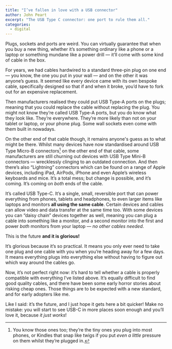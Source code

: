 ```yaml
---
title: "I’ve fallen in love with a USB connector"
author: John Peart
excerpt: "The USB Type C connector: one port to rule them all."
categories:
  - digital
---
```


Plugs, sockets and ports are weird. You can virtually guarantee that when you buy a new thing, whether it’s something ordinary like a phone or a laptop or something mundane like a power drill — it’ll come with some kind of cable in the box. 

For years, we had cables hardwired to a standard three-pin plug on one end — you know, the one you put in your wall — and on the other it was anyone’s guess. It seemed like every device came with its own bespoke cable, specifically designed so that if and when it broke, you’d have to fork out for an expensive replacement.

Then manufacturers realised they could put USB Type-A ports on the plugs; meaning that you could replace the cable without replacing the plug. You might not know they’re called USB Type-A ports, but you do know what they look like. They’re everywhere. They’re more likely than not on your tablet or laptop, or your phone plug. Some wall sockets even come with them built in nowadays. 

On the other end of that cable though, it remains anyone's guess as to what might be there. Whilst many devices have now standardised around USB Type Micro-B connectors[^1] on the other end of that cable, some manufacturers are still churning out devices with USB Type Mini-B connectors — wrecklessly clinging to an outdated connection. And then there’s also “Lightning” connectors which can be found on a range of Apple devices, including iPad, AirPods, iPhone and even Apple’s wireless keyboards and mice. It’s a total mess; but change is possible, and it’s coming. It’s coming on *both* ends of the cable.

It’s called USB Type-C. It’s a single, small, reversible port that can power everything from phones, tablets and headphones, to even larger items like laptops and monitors **all using the same cable**. Certain devices and cables can allow video and data transfer at the same time too. With some devices you can “daisy chain” devices together as well, meaning you can plug a cable into something like a monitor, and a second monitor into the first and power *both* monitors from your laptop — *no other cables needed*.

This is the future **and it is glorious!** 

It’s glorious because it’s so practical. It means you only ever need to take one plug and one cable with you when you’re heading away for a few days. It means everything plugs into everything else without having to figure out which way around the cables go.

Now, it’s not perfect right now: it’s hard to tell whether a cable is properly compatible with everything I’ve listed above. It’s equally difficult to find good quality cables, and there have been some early horror stories about risking cheap ones.  Those things are to be expected with a new standard, and for early adopters like me. 

Like I said: it’s the future, and I just hope it gets here a bit quicker! Make no mistake: you will start to see USB-C in more places soon enough and you’ll love it, because *it just works*!


[^1]: You know those ones too; they’re the tiny ones you plug into most phones, or Kindles that snap like twigs if you put *even a little* pressure on them whilst they’re plugged in.
